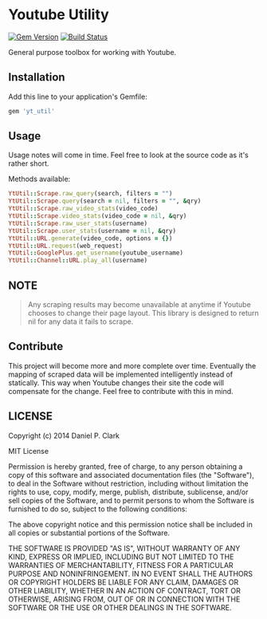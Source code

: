 # Youtube Utility
[![Gem Version](https://badge.fury.io/rb/yt_util.svg)](http://badge.fury.io/rb/yt_util)
[![Build Status](https://travis-ci.org/danielpclark/yt_util.svg)](https://travis-ci.org/danielpclark/yt_util)

General purpose toolbox for working with Youtube.

## Installation

Add this line to your application's Gemfile:

```ruby
gem 'yt_util'
```

## Usage

Usage notes will come in time.  Feel free to look at the source code as it's rather short.

Methods available:
```ruby
YtUtil::Scrape.raw_query(search, filters = "")
YtUtil::Scrape.query(search = nil, filters = "", &qry)
YtUtil::Scrape.raw_video_stats(video_code)
YtUtil::Scrape.video_stats(video_code = nil, &qry)
YtUtil::Scrape.raw_user_stats(username)
YtUtil::Scrape.user_stats(username = nil, &qry)
YtUtil::URL.generate(video_code, options = {})
YtUtil::URL.request(web_request)
YtUtil::GooglePlus.get_username(youtube_username)
YtUtil::Channel::URL.play_all(username)
```

## NOTE
> Any scraping results may become unavailable at anytime if Youtube chooses to change their page layout.
This library is designed to return nil for any data it fails to scrape.

## Contribute

This project will become more and more complete over time.  Eventually the mapping of scraped data
will be implemented intelligently instead of statically.  This way when Youtube changes their site
the code will compensate for the change.  Feel free to contribute with this in mind.

## LICENSE

Copyright (c) 2014 Daniel P. Clark

MIT License

Permission is hereby granted, free of charge, to any person obtaining
a copy of this software and associated documentation files (the
"Software"), to deal in the Software without restriction, including
without limitation the rights to use, copy, modify, merge, publish,
distribute, sublicense, and/or sell copies of the Software, and to
permit persons to whom the Software is furnished to do so, subject to
the following conditions:

The above copyright notice and this permission notice shall be
included in all copies or substantial portions of the Software.

THE SOFTWARE IS PROVIDED "AS IS", WITHOUT WARRANTY OF ANY KIND,
EXPRESS OR IMPLIED, INCLUDING BUT NOT LIMITED TO THE WARRANTIES OF
MERCHANTABILITY, FITNESS FOR A PARTICULAR PURPOSE AND
NONINFRINGEMENT. IN NO EVENT SHALL THE AUTHORS OR COPYRIGHT HOLDERS BE
LIABLE FOR ANY CLAIM, DAMAGES OR OTHER LIABILITY, WHETHER IN AN ACTION
OF CONTRACT, TORT OR OTHERWISE, ARISING FROM, OUT OF OR IN CONNECTION
WITH THE SOFTWARE OR THE USE OR OTHER DEALINGS IN THE SOFTWARE.
